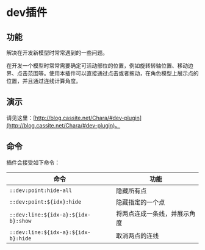 # dev插件

## 功能

解决在开发新模型时常常遇到的一些问题。

在开发一个模型时常常需要确定可活动部位的位置，例如旋转转轴位置、移动边界、点击范围等。使用本插件可以直接通过点击或者拖动，在角色模型上展示点的位置，并且通过连线计算角度。

## 演示

请见这里：[http://blog.cassite.net/Chara/#dev-plugin](http://blog.cassite.net/Chara/#dev-plugin)。

## 命令

插件会接受如下命令：

| 命令                                | 功能                          |
|-------------------------------------|-------------------------------|
| `::dev:point:hide-all`              | 隐藏所有点                    |
| `::dev:point:${idx}:hide`           | 隐藏指定的一个点              |
| `::dev:line:${idx-a}:${idx-b}:show` | 将两点连成一条线，并展示角度  |
| `::dev:line:${idx-a}:${idx-b}:hide` | 取消两点的连线                |
